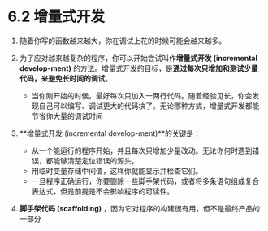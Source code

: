 # 6.2 增量式开发


1. 随着你写的函数越来越大，你在调试上花的时候可能会越来越多。

2. 为了应对越来越复杂的程序，你可以开始尝试叫作**增量式开发 (incremental develop-ment)** 的方法。增量式开发的目标，是**通过每次只增加和测试少量代码，来避免长时间的调试**。
   + 当你刚开始的时候，最好每次只加入一两行代码。随着经验见长，你会发现自己可以编写、调试更大的代码块了。无论哪种方式，增量式开发都能节省你大量的调试时间

3. **增量式开发 (incremental develop-ment)**的关键是：
   + 从一个能运行的程序开始，并且每次只增加少量改动。无论你何时遇到错误，都能够清楚定位错误的源头。
   + 用临时变量存储中间值，这样你就能显示并检查它们。
   + 一旦程序正确运行，你要删除一些脚手架代码，或者将多条语句组成复合表达式，但是前提是不会影响程序的可读性。

4. **脚手架代码 (scaffolding)** ，因为它对程序的构建很有用，但不是最终产品的一部分

















